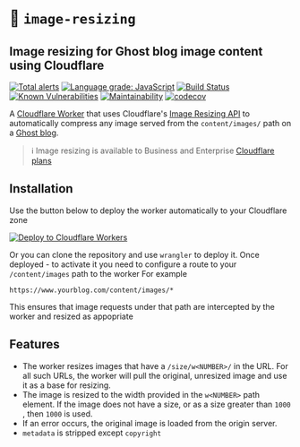 # 👷 `image-resizing` 

## Image resizing for Ghost blog image content using Cloudflare

[![Total alerts](https://img.shields.io/lgtm/alerts/g/Vortexmind/image-resizing.svg?logo=lgtm&logoWidth=18)](https://lgtm.com/projects/g/Vortexmind/image-resizing/alerts/) [![Language grade: JavaScript](https://img.shields.io/lgtm/grade/javascript/g/Vortexmind/image-resizing.svg?logo=lgtm&logoWidth=18)](https://lgtm.com/projects/g/Vortexmind/image-resizing/context:javascript) [![Build Status](https://api.travis-ci.com/Vortexmind/image-resizing.svg?branch=master)](https://travis-ci.com/github/Vortexmind/image-resizing) [![Known Vulnerabilities](https://snyk.io/test/github/Vortexmind/image-resizing/badge.svg)](https://snyk.io/test/github/Vortexmind/image-resizing) [![Maintainability](https://api.codeclimate.com/v1/badges/67d113999682b54bc46e/maintainability)](https://codeclimate.com/github/Vortexmind/image-resizing/maintainability) [![codecov](https://codecov.io/gh/Vortexmind/image-resizing/branch/master/graph/badge.svg)](https://codecov.io/gh/Vortexmind/image-resizing)

A [Cloudflare Worker](https://developers.cloudflare.com/workers/) that uses Cloudflare's [Image Resizing API](https://developers.cloudflare.com/images/worker) to automatically compress any image served from the `content/images/` path on a [Ghost blog](https://github.com/TryGhost/Ghost). 

> ℹ️ Image resizing is available to Business and Enterprise [Cloudflare plans](https://www.cloudflare.com/plans/)

## Installation

Use the button below to deploy the worker automatically to your Cloudflare zone

[![Deploy to Cloudflare Workers](https://deploy.workers.cloudflare.com/button)](https://deploy.workers.cloudflare.com/?url=https://github.com/Vortexmind/image-resizing)

Or you can clone the repository and use `wrangler` to deploy it.
Once deployed - to activate it you need to configure a route to your `/content/images` path to the worker
For example
```
https://www.yourblog.com/content/images/*
```

This ensures that image requests under that path are intercepted by the worker and resized as appopriate

## Features

- The worker resizes images that have a `/size/w<NUMBER>/` in the URL. For all such URLs, the worker will pull the original, unresized image and use it as a base for resizing.
- The image is resized to the width provided in the `w<NUMBER>` path element. If the image does not have a size, or as a size greater than `1000` , then `1000` is used.
- If an error occurs, the original image is loaded from the origin server.
- `metadata` is stripped except `copyright`

